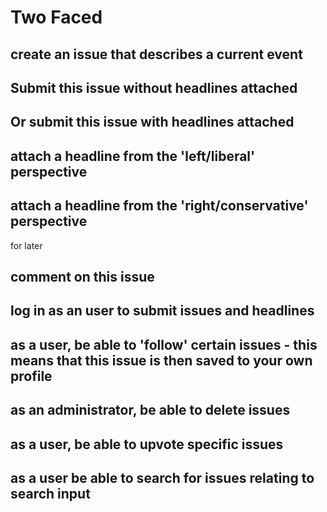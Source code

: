 # Two Faced

## create an issue that describes a current event
## Submit this issue without headlines attached
## Or submit this issue with headlines attached
## attach a headline from the 'left/liberal' perspective
## attach a headline from the 'right/conservative' perspective

for later
## comment on this issue
## log in as an user to submit issues and headlines
## as a user, be able to 'follow' certain issues - this means that this issue is then saved to your own profile
## as an administrator, be able to delete issues
## as a user, be able to upvote specific issues
## as a user be able to search for issues relating to search input 
